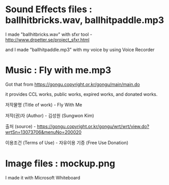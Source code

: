 # Sound Effects files : ballhitbricks.wav, ballhitpaddle.mp3

I made "ballhitbricks.wav" with sfxr tool - http://www.drpetter.se/project_sfxr.html

and I made "ballhitpaddle.mp3" with my voice by using Voice Recorder


# Music : Fly with me.mp3

Got that from https://gongu.copyright.or.kr/gongu/main/main.do

it provides CCL works, public works, expired works, and donated works.

저작물명 (Title of work) - Fly With Me

저작(권)자 (Author) - 김성원 (Sungwon Kim)

출처 (source) - https://gongu.copyright.or.kr/gongu/wrt/wrt/view.do?wrtSn=13073706&menuNo=200020

이용조건 (Terms of Use) - 자유이용 기증 (Free Use Donation)


# Image files : mockup.png
I made it with Microsoft Whiteboard